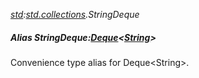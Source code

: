 _[std](../../modules/std/std-module.md):[std.collections](../../modules/std/std-collections.md).StringDeque_
##### Alias StringDeque:[Deque](../../modules/std/std-collections-deque.md)<[String](../../modules/wonkey/wonkey-types-string.md)>
Convenience type alias for Deque\<String\>.
